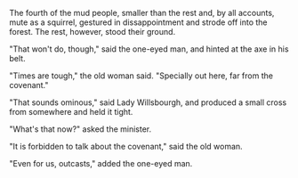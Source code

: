 The fourth of the mud people, smaller than the rest and, by all accounts, mute as a squirrel, gestured in dissappointment and strode off into the forest. The rest, however, stood their ground.

"That won't do, though," said the one-eyed man, and hinted at the axe in his belt.

"Times are tough," the old woman said. "Specially out here, far from the covenant."

"That sounds ominous," said Lady Willsbourgh, and produced a small cross from somewhere and held it tight.

"What's that now?" asked the minister.

"It is forbidden to talk about the covenant," said the old woman.

"Even for us, outcasts," added the one-eyed man.
